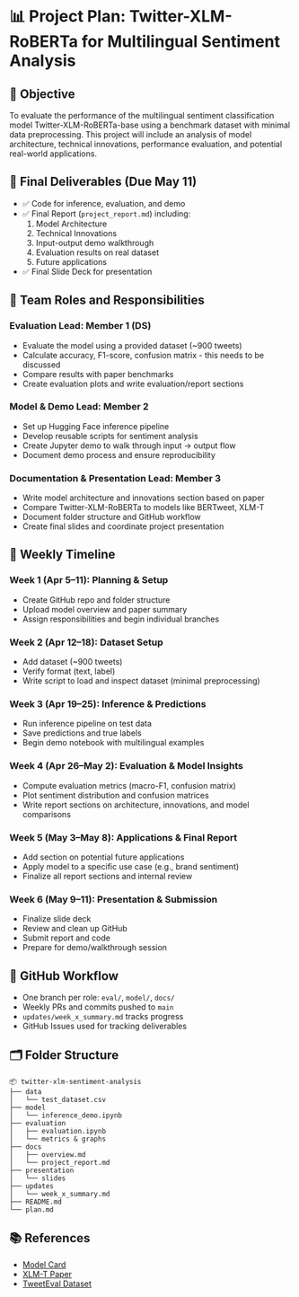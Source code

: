 # 📊 Project Plan: Twitter-XLM-RoBERTa for Multilingual Sentiment Analysis

## 🧠 Objective
To evaluate the performance of the multilingual sentiment classification model Twitter-XLM-RoBERTa-base using a benchmark dataset with minimal data preprocessing. This project will include an analysis of model architecture, technical innovations, performance evaluation, and potential real-world applications.

## 📝 Final Deliverables (Due May 11)
- ✅ Code for inference, evaluation, and demo
- ✅ Final Report (`project_report.md`) including:
  1. Model Architecture
  2. Technical Innovations
  3. Input-output demo walkthrough
  4. Evaluation results on real dataset
  5. Future applications
- ✅ Final Slide Deck for presentation

## 👥 Team Roles and Responsibilities

### Evaluation Lead: Member 1 (DS)
- Evaluate the model using a provided dataset (~900 tweets)
- Calculate accuracy, F1-score, confusion matrix - this needs to be discussed
- Compare results with paper benchmarks
- Create evaluation plots and write evaluation/report sections

### Model & Demo Lead: Member 2
- Set up Hugging Face inference pipeline
- Develop reusable scripts for sentiment analysis
- Create Jupyter demo to walk through input → output flow
- Document demo process and ensure reproducibility

### Documentation & Presentation Lead: Member 3
- Write model architecture and innovations section based on paper
- Compare Twitter-XLM-RoBERTa to models like BERTweet, XLM-T
- Document folder structure and GitHub workflow
- Create final slides and coordinate project presentation

## 📅 Weekly Timeline

### Week 1 (Apr 5–11): Planning & Setup
- Create GitHub repo and folder structure
- Upload model overview and paper summary
- Assign responsibilities and begin individual branches

### Week 2 (Apr 12–18): Dataset Setup
- Add dataset (~900 tweets)
- Verify format (text, label)
- Write script to load and inspect dataset (minimal preprocessing)

### Week 3 (Apr 19–25): Inference & Predictions
- Run inference pipeline on test data
- Save predictions and true labels
- Begin demo notebook with multilingual examples

### Week 4 (Apr 26–May 2): Evaluation & Model Insights
- Compute evaluation metrics (macro-F1, confusion matrix)
- Plot sentiment distribution and confusion matrices
- Write report sections on architecture, innovations, and model comparisons

### Week 5 (May 3–May 8): Applications & Final Report
- Add section on potential future applications
- Apply model to a specific use case (e.g., brand sentiment)
- Finalize all report sections and internal review

### Week 6 (May 9–11): Presentation & Submission
- Finalize slide deck
- Review and clean up GitHub
- Submit report and code
- Prepare for demo/walkthrough session

## 🔄 GitHub Workflow
- One branch per role: `eval/`, `model/`, `docs/`
- Weekly PRs and commits pushed to `main`
- `updates/week_x_summary.md` tracks progress
- GitHub Issues used for tracking deliverables

## 🗂️ Folder Structure
```
📦 twitter-xlm-sentiment-analysis
├── data
│   └── test_dataset.csv
├── model
│   └── inference_demo.ipynb
├── evaluation
│   ├── evaluation.ipynb
│   └── metrics & graphs
├── docs
│   ├── overview.md
│   └── project_report.md
├── presentation
│   └── slides
├── updates
│   └── week_x_summary.md
├── README.md
└── plan.md
```

## 📚 References
- [Model Card](https://huggingface.co/cardiffnlp/twitter-xlm-roberta-base-sentiment)
- [XLM-T Paper](https://aclanthology.org/2022.lrec-1.27)
- [TweetEval Dataset](https://huggingface.co/datasets/tweet_eval)
